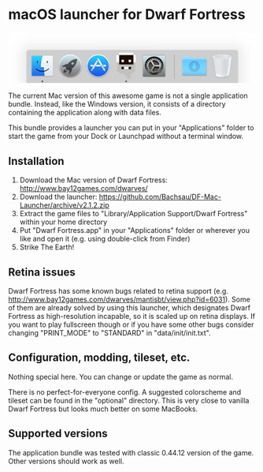 ﻿macOS launcher for Dwarf Fortress
==================================

![Dock screenshot](/screenshots/dock.png)

The current Mac version of this awesome game is not a single application
bundle. Instead, like the Windows version, it consists of a directory
containing the application along with data files.

This bundle provides a launcher you can put in your "Applications" folder to
start the game from your Dock or Launchpad without a terminal window.

Installation
-------------
1. Download the Mac version of Dwarf Fortress:
   http://www.bay12games.com/dwarves/
2. Download the launcher:
   https://github.com/Bachsau/DF-Mac-Launcher/archive/v2.1.2.zip
3. Extract the game files to "Library/Application Support/Dwarf Fortress"
   within your home directory
4. Put "Dwarf Fortress.app" in your "Applications" folder or wherever you like
   and open it (e.g. using double-click from Finder)
5. Strike The Earth!

Retina issues
--------------
Dwarf Fortress has some known bugs related to retina support
(e.g. http://www.bay12games.com/dwarves/mantisbt/view.php?id=6031).
Some of them are already solved by using this launcher, which designates Dwarf
Fortress as high-resolution incapable, so it is scaled up on retina displays.
If you want to play fullscreen though or if you have some other bugs consider
changing "PRINT_MODE" to "STANDARD" in "data/init/init.txt".

Configuration, modding, tileset, etc.
--------------------------------------
Nothing special here. You can change or update the game as normal.

There is no perfect-for-everyone config. A suggested colorscheme and tileset
can be found in the "optional" directory. This is very close to vanilla Dwarf
Fortress but looks much better on some MacBooks.

Supported versions
-------------------
The application bundle was tested with classic 0.44.12 version of the game.
Other versions should work as well.
